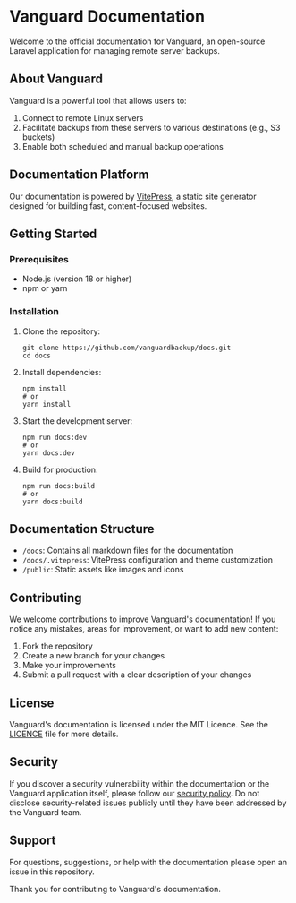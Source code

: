 # Vanguard Documentation

Welcome to the official documentation for Vanguard, an open-source Laravel application for managing remote server backups.

## About Vanguard

Vanguard is a powerful tool that allows users to:
1. Connect to remote Linux servers
2. Facilitate backups from these servers to various destinations (e.g., S3 buckets)
3. Enable both scheduled and manual backup operations

## Documentation Platform

Our documentation is powered by [VitePress](https://vitepress.dev/), a static site generator designed for building fast, content-focused websites.

## Getting Started

### Prerequisites

- Node.js (version 18 or higher)
- npm or yarn

### Installation

1. Clone the repository:
   ```
   git clone https://github.com/vanguardbackup/docs.git
   cd docs
   ```

2. Install dependencies:
   ```
   npm install
   # or
   yarn install
   ```

3. Start the development server:
   ```
   npm run docs:dev
   # or
   yarn docs:dev
   ```

4. Build for production:
   ```
   npm run docs:build
   # or
   yarn docs:build
   ```

## Documentation Structure

- `/docs`: Contains all markdown files for the documentation
- `/docs/.vitepress`: VitePress configuration and theme customization
- `/public`: Static assets like images and icons

## Contributing

We welcome contributions to improve Vanguard's documentation! If you notice any mistakes, areas for improvement, or want to add new content:

1. Fork the repository
2. Create a new branch for your changes
3. Make your improvements
4. Submit a pull request with a clear description of your changes

## License

Vanguard's documentation is licensed under the MIT Licence. See the [LICENCE](LICENSE) file for more details.

## Security

If you discover a security vulnerability within the documentation or the Vanguard application itself, please follow our [security policy](https://github.com/vanguardbackup/vanguard/blob/main/SECURITY.md). Do not disclose security-related issues publicly until they have been addressed by the Vanguard team.

## Support

For questions, suggestions, or help with the documentation please open an issue in this repository.

Thank you for contributing to Vanguard's documentation.